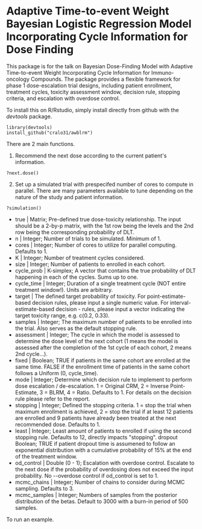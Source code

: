 # Adaptive Time-to-event Weight Bayesian Logistic Regression Model Incorporating Cycle Information for Dose Finding 

This package is for the talk on Bayesian Dose-Finding Model with Adaptive Time-to-event Weight
Incorporating Cycle Information for Immuno-oncology Compounds. The package provides a flexible framework for phase 1 dose-escalation trial designs, including patient enrollment, treatment cycles, toxicity assessment window, decision rule, stopping criteria, and escalation with overdose control. 

To install this on R/Rstudio, simply install directly from github with the _devtools_ package.
```{r}
library(devtools)
install_github("cralo31/awblrm")
```
There are 2 main functions. 

1. Recommend the next dose according to the current patient's information. 
```{r}
?next.dose()
```

2. Set up a simulated trial with prespecifed number of cores to compute in parallel. There are many parameters available to tune depending on the nature of the study and patient information. 
```{r}
?simulation()
```
- true | Matrix; Pre-defined true dose-toxicity relationship. The input should be a 2-by-p matrix, with the 1st row being the levels and the 2nd row being the corresponding probability of DLT.
- n | Integer; Number of trials to be simulated. Minimum of 1.
- cores | Integer; Number of cores to utilize for parallel computing. Defaults to 1.
- K | Integer; Number of treatment cycles considered.
- size | Integer; Number of patients to enrolled in each cohort.
- cycle_prob | K-simplex; A vector that contains the true probability of DLT happening in each of the cycles. Sums up to one.
- cycle_time | Integer; Duration of a single treatment cycle (NOT entire treatment window!). Units are arbitrary.
- target | The defined target probability of toxicity. For point-estimate-based decision rules, please input a single numeric value. For interval-estimate-based decision - rules, please input a vector indicating the target toxicity range, e.g. c(0.2, 0.33).
- samples | Integer; The maximum number of patients to be enrolled into the trial. Also serves as the default stopping rule.
- assessment | Integer; The cycle in which the model is assessed to determine the dose level of the next cohort (1 means the model is assessed after the completion of the 1st cycle of each cohort, 2 means 2nd cycle...).
- fixed | Boolean; TRUE if patients in the same cohort are enrolled at the same time. FALSE if the enrollment time of patients in the same cohort follows a Uniform (0, cycle_time).
- mode | Integer; Determine which decision rule to implement to perform dose escalation / de-escalation. 1 = Original CRM, 2 = Inverse Point-Estimate, 3 = BLRM, 4 = Ratio. Defaults to 1. For details on the decision rule please refer to the report.
- stopping | Integer; Defined the stopping criteria. 1 = stop the trial when maximum enrollment is achieved, 2 = stop the trial if at least 12
patients are enrolled and 9 patients have already been treated at the next recommended dose. Defaults to 1.
- least | Integer; Least amount of patients to enrolled if using the second stopping rule. Defaults to 12, directly impacts "stopping".
dropout Boolean; TRUE if patient dropout time is assumened to follow an exponential distribution with a cumulative probability of 15% at the end of the treatment window.
- od_control | Double (0 - 1); Escalation with overdose control. Escalate to the next dose if the probability of overdosing does not exceed the input probability. No --overdose control if od_control is set to 1.
- mcmc_chains | Integer; Number of chains to consider during MCMC sampling. Defaults to 3.
- mcmc_samples | Integer; Numbers of samples from the posterior distribution of the betas. Default to 3000 with a burn-in period of 500 samples.


To run an example. 
```
